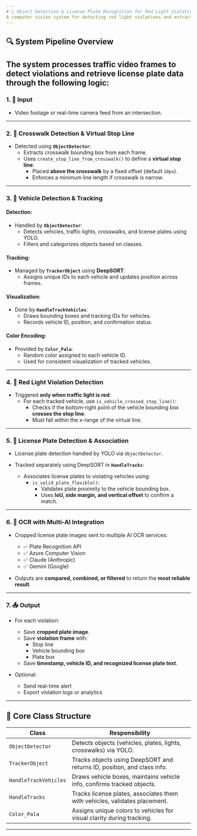 ```yaml
---
# 🚦 Object Detection & License Plate Recognition for Red Light Violation
A computer vision system for detecting red light violations and extracting license plates from surveillance video using YOLO, DeepSORT, and multiple OCR services.
---
```


## 🔍 System Pipeline Overview

## The system processes traffic video frames to detect violations and retrieve license plate data through the following logic:

### 1. 🎥 Input

- Video footage or real-time camera feed from an intersection.

---

### 2. 🛑 Crosswalk Detection & Virtual Stop Line

- Detected using **`ObjectDetector`**:
  - Extracts crosswalk bounding box from each frame.
  - Uses `create_stop_line_from_crosswalk()` to define a **virtual stop line**:
    - Placed **above the crosswalk** by a fixed offset (default `10px`).
    - Enforces a minimum line length if crosswalk is narrow.

---

### 3. 🚗 Vehicle Detection & Tracking

#### Detection:

- Handled by **`ObjectDetector`**:
  - Detects vehicles, traffic lights, crosswalks, and license plates using YOLO.
  - Filters and categorizes objects based on classes.

#### Tracking:

- Managed by **`TrackerObject`** using **DeepSORT**:
  - Assigns unique IDs to each vehicle and updates position across frames.

#### Visualization:

- Done by **`HandleTrackVehicles`**:
  - Draws bounding boxes and tracking IDs for vehicles.
  - Records vehicle ID, position, and confirmation status.

#### Color Encoding:

- Provided by **`Color_Pala`**:
  - Random color assigned to each vehicle ID.
  - Used for consistent visualization of tracked vehicles.

---

### 4. 🚦 Red Light Violation Detection

- Triggered **only when traffic light is red**:
  - For each tracked vehicle, use `is_vehicle_crossed_stop_line()`:
    - Checks if the bottom-right point of the vehicle bounding box **crosses the stop line**.
    - Must fall within the x-range of the virtual line.

---

### 5. 🔎 License Plate Detection & Association

- License plate detection handled by YOLO via `ObjectDetector`.

- Tracked separately using DeepSORT in **`HandleTracks`**:
  - Associates license plates to violating vehicles using:
    - `is_valid_plate_flexible()`:
      - Validates plate proximity to the vehicle bounding box.
      - Uses **IoU, side margin, and vertical offset** to confirm a match.

---

### 6. 🧠 OCR with Multi-AI Integration

- Cropped license plate images sent to multiple AI OCR services:

  - ✅ Plate Recognition API
  - ✅ Azure Computer Vision
  - ✅ Claude (Anthropic)
  - ✅ Gemini (Google)

- Outputs are **compared, combined, or filtered** to return the **most reliable result**.

---

### 7. 📤 Output

- For each violation:

  - Save **cropped plate image**.
  - Save **violation frame** with:
    - Stop line
    - Vehicle bounding box
    - Plate box
  - Save **timestamp, vehicle ID, and recognized license plate text**.

- Optional:
  - Send real-time alert
  - Export violation logs or analytics

---

## 🧱 Core Class Structure

| Class                 | Responsibility                                                             |
| --------------------- | -------------------------------------------------------------------------- |
| `ObjectDetector`      | Detects objects (vehicles, plates, lights, crosswalks) via YOLO.           |
| `TrackerObject`       | Tracks objects using DeepSORT and returns ID, position, and class info.    |
| `HandleTrackVehicles` | Draws vehicle boxes, maintains vehicle info, confirms tracked objects.     |
| `HandleTracks`        | Tracks license plates, associates them with vehicles, validates placement. |
| `Color_Pala`          | Assigns unique colors to vehicles for visual clarity during tracking.      |

---
